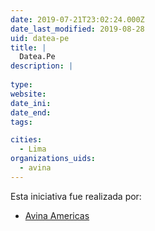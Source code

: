 ```yaml
---
date: 2019-07-21T23:02:24.000Z
date_last_modified: 2019-08-28
uid: datea-pe
title: |
  Datea.Pe
description: |
  
type: 
website: 
date_ini: 
date_end: 
tags:

cities: 
  - Lima
organizations_uids:
  - avina
---
```


Esta iniciativa fue realizada por:

- [Avina Americas](/organizaciones/avina)
